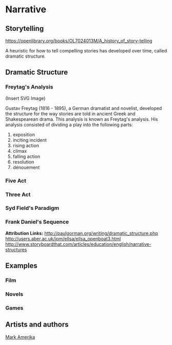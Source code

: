# Narrative

## Storytelling
https://openlibrary.org/books/OL7024013M/A_history_of_story-telling

A heuristic for how to tell compelling stories has developed over time, called dramatic structure.
## Dramatic Structure
### Freytag's Analysis

(Insert SVG Image)

Gustav Freytag (1816 - 1895), a German dramatist and novelist, developed the structure for the way stories are told in ancient Greek and Shakespearean drama. This analysis is known as Freytag's analysis. His analysis consisted of dividing a play into the following parts:

1. exposition
2. inciting incident
3. rising action
4. climax
5. falling action
6. resolution
7. dénouement

### Five Act

### Three Act

### Syd Field's Paradigm

### Frank Daniel's Sequence

**Attribution Links:**
http://paulgorman.org/writing/dramatic_structure.php
http://users.aber.ac.uk/jpm/ellsa/ellsa_openboat3.html
http://www.storyboardthat.com/articles/education/english/narrative-structures

## Examples
### Film
### Novels
### Games
## Artists and authors
[Mark Amerika](http://www.altx.com/amerika.online/)